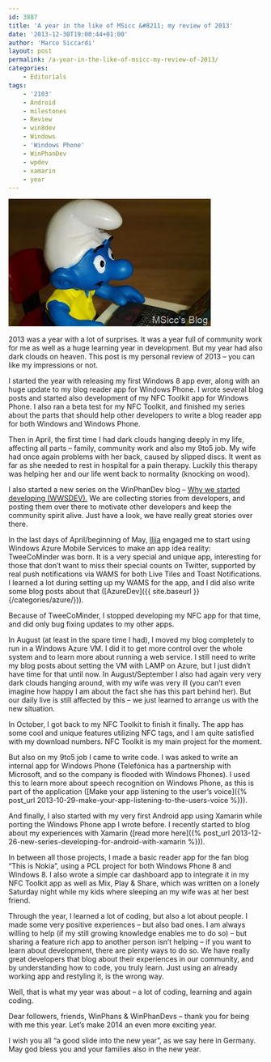 ```yaml
---
id: 3887
title: 'A year in the like of MSicc &#8211; my review of 2013'
date: '2013-12-30T19:00:44+01:00'
author: 'Marco Siccardi'
layout: post
permalink: /a-year-in-the-like-of-msicc-my-review-of-2013/
categories:
    - Editorials
tags:
    - '2103'
    - Android
    - milestones
    - Review
    - win8dev
    - Windows
    - 'Windows Phone'
    - WinPhanDev
    - wpdev
    - xamarin
    - year
---
```


![dev smurf](/assets/img/2013/12/dev-smurf.jpg "dev smurf")

2013 was a year with a lot of surprises. It was a year full of community work for me as well as a huge learning year in development. But my year had also dark clouds on heaven. This post is my personal review of 2013 – you can like my impressions or not.

I started the year with releasing my first Windows 8 app ever, along with an huge update to my blog reader app for Windows Phone. I wrote several blog posts and started also development of my NFC Toolkit app for Windows Phone. I also ran a beta test for my NFC Toolkit, and finished my series about the parts that should help other developers to write a blog reader app for both Windows and Windows Phone.

Then in April, the first time I had dark clouds hanging deeply in my life, affecting all parts – family, community work and also my 9to5 job. My wife had once again problems with her back, caused by slipped discs. It went as far as she needed to rest in hospital for a pain therapy. Luckily this therapy was helping her and our life went back to normality (knocking on wood).

I also started a new series on the WinPhanDev blog – [Why we started developing (WWSDEV).](https://winphandev.com/blog/new-series-why-we-started-with-wpdev-and-win8dev/) We are collecting stories from developers, and posting them over there to motivate other developers and keep the community spirit alive. Just have a look, we have really great stories over there.

In the last days of April/beginning of May, [Iljia](https://twitter.com/AWSOMEDEVSIGNER) engaged me to start using Windows Azure Mobile Services to make an app idea reality: TweeCoMinder was born. It is a very special and unique app, interesting for those that don’t want to miss their special counts on Twitter, supported by real push notifications via WAMS for both Live Tiles and Toast Notifications. I learned a lot during setting up my WAMS for the app, and I did also write some blog posts about that ([AzureDev]({{ site.baseurl }}{/categories/azure/})).

Because of TweeCoMinder, I stopped developing my NFC app for that time, and did only bug fixing updates to my other apps.

In August (at least in the spare time I had), I moved my blog completely to run in a Windows Azure VM. I did it to get more control over the whole system and to learn more about running a web service. I still need to write my blog posts about setting the VM with LAMP on Azure, but I just didn’t have time for that until now. In August/September I also had again very very dark clouds hanging around, with my wife was very ill (you can’t even imagine how happy I am about the fact she has this part behind her). But our daily live is still affected by this – we just learned to arrange us with the new situation.

In October, I got back to my NFC Toolkit to finish it finally. The app has some cool and unique features utilizing NFC tags, and I am quite satisfied with my download numbers. NFC Toolkit is my main project for the moment.

But also on my 9to5 job I came to write code. I was asked to write an internal app for Windows Phone (Telefónica has a partnership with Microsoft, and so the company is flooded with Windows Phones). I used this to learn more about speech recognition on Windows Phone, as this is part of the application ([Make your app listening to the user’s voice]({% post_url 2013-10-29-make-your-app-listening-to-the-users-voice %})).

And finally, I also started with my very first Android app using Xamarin while porting the Windows Phone app I wrote before. I recently started to blog about my experiences with Xamarin ([read more here]({% post_url 2013-12-26-new-series-developing-for-android-with-xamarin %})).

In between all those projects, I made a basic reader app for the fan blog “This is Nokia”, using a PCL project for both Windows Phone 8 and Windows 8. I also wrote a simple car dashboard app to integrate it in my NFC Toolkit app as well as Mix, Play &amp; Share, which was written on a lonely Saturday night while my kids where sleeping an my wife was at her best friend.

Through the year, I learned a lot of coding, but also a lot about people. I made some very positive experiences – but also bad ones. I am always willing to help (if my still growing knowledge enables me to do so) – but sharing a feature rich app to another person isn’t helping – if you want to learn about development, there are plenty ways to do so. We have really great developers that blog about their experiences in our community, and by understanding how to code, you truly learn. Just using an already working app and restyling it, is the wrong way.

Well, that is what my year was about – a lot of coding, learning and again coding.

Dear followers, friends, WinPhans &amp; WinPhanDevs – thank you for being with me this year. Let’s make 2014 an even more exciting year.

I wish you all “a good slide into the new year”, as we say here in Germany. May god bless you and your families also in the new year.